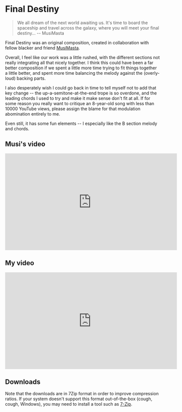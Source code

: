# Final Destiny

> We all dream of the next world awaiting us. It's time to board the spaceship and travel across the galaxy, where you will meet your final destiny...
> -- MusiMasta

Final Destiny was an original composition, created in collaboration with fellow blacker and friend [MusiMasta](https://www.youtube.com/@MusiMasta).

Overall, I feel like our work was a little rushed, with the different sections not really integrating all that nicely together. I think this could have been a far better composition if we spent a little more time trying to fit things together a little better, and spent more time balancing the melody against the (overly-loud) backing parts. 

I also desperately wish I could go back in time to tell myself not to add that key change -- the up-a-semitone-at-the-end trope is so overdone, and the leading chords I used to try and make it make sense don't fit at all. If for some reason you really want to critique an 8-year-old song with less than 10000 YouTube views, please assign the blame for that modulation abomination entirely to me.

Even still, it has some fun elements -- I especially like the B section melody and chords.

## Musi's video

<iframe width="560" height="315" src="https://www.youtube.com/embed/tLGhBlhp9lk?si=xXDJQ1JZeeOtz7GK" title="YouTube video player" frameborder="0" allow="accelerometer; autoplay; clipboard-write; encrypted-media; gyroscope; picture-in-picture; web-share" referrerpolicy="strict-origin-when-cross-origin" allowfullscreen></iframe>

## My video

<iframe width="560" height="315" src="https://www.youtube.com/embed/EQ_lEfirLK4?si=5WVifX2rHS7FilVK" title="YouTube video player" frameborder="0" allow="accelerometer; autoplay; clipboard-write; encrypted-media; gyroscope; picture-in-picture; web-share" referrerpolicy="strict-origin-when-cross-origin" allowfullscreen></iframe>

## Downloads

Note that the downloads are in 7Zip format in order to improve compression ratios. If your system doesn't support this format out-of-the-box (cough, cough, Windows), you may need to install a tool such as [7-Zip](https://www.7-zip.org/).


